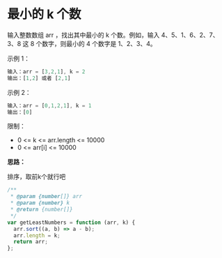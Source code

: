 # 最小的 k 个数

输入整数数组 arr ，找出其中最小的 k 个数。例如，输入 4、5、1、6、2、7、3、8 这 8 个数字，则最小的 4 个数字是 1、2、3、4。

示例 1：

```js
输入：arr = [3,2,1], k = 2
输出：[1,2] 或者 [2,1]
```

示例 2：

```js
输入：arr = [0,1,2,1], k = 1
输出：[0]
```


限制：

- 0 <= k <= arr.length <= 10000
- 0 <= arr[i] <= 10000

**思路：**

排序，取前k个就行吧

```ts
/**
 * @param {number[]} arr
 * @param {number} k
 * @return {number[]}
 */
var getLeastNumbers = function (arr, k) {
  arr.sort((a, b) => a - b);
  arr.length = k;
  return arr;
};
```
